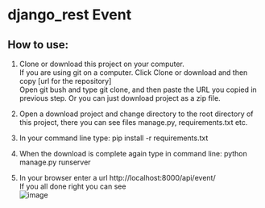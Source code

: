 # django_rest   Event

## How to use:

1. Clone  or download this project on  your computer.
\
     If you are using git  on a computer.  Click Clone or download and then copy [url for the repository]
    \
     Open git bush and type git clone, and then paste the URL you copied in previous step. Or you can just download project as a zip file. 
   


2. Open a  download project and change directory to the root directory of this project, there you can see files  manage.py, requirements.txt etc.
3. In your command line type:
    pip install -r requirements.txt
4. When the download is complete again type in command line:
      python manage.py runserver
5. In your browser  enter a url http://localhost:8000/api/event/ \
If you all done right you can see \
![image](https://user-images.githubusercontent.com/29203760/51437979-003b7400-1cb7-11e9-8a5b-537e58c9ce62.png)
